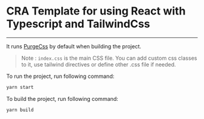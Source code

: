 # CRA Template for using React with Typescript and TailwindCss
---

It runs [PurgeCss](https://github.com/FullHuman/purgecss) by default when building the project.

> Note : `index.css` is the main CSS file. You can add custom css classes to it, use tailwind directives or define other .css file if needed.


To run the project, run following command:
```bash
yarn start
```

To build the project, run following command:
```bash
yarn build
```


